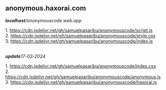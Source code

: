 ## anonymous.haxorai.com
<p><i><b>localhost</b>/anonymouscode.web.app</i></p>
1. <a href="https://cdn.jsdelivr.net/gh/samuelpasaribu/anonymouscode/script.js">https://cdn.jsdelivr.net/gh/samuelpasaribu/anonymouscode/script.js</a>
<br />
2. <a href="https://cdn.jsdelivr.net/gh/samuelpasaribu/anonymouscode/style.css">https://cdn.jsdelivr.net/gh/samuelpasaribu/anonymouscode/style.css</a>
<br />
3. <a href="https://cdn.jsdelivr.net/gh/samuelpasaribu/anonymouscode/index.js">https://cdn.jsdelivr.net/gh/samuelpasaribu/anonymouscode/index.js</a>
<br />
<br />
<p><i><b>update</b>17-03-2024</i></p>
1. <a href="https://cdn.jsdelivr.net/gh/samuelpasaribu/anonymouscode/index.css">https://cdn.jsdelivr.net/gh/samuelpasaribu/anonymouscode/index.css</a>
<br />
2. <a href="https://cdn.jsdelivr.net/gh/samuelpasaribu/anonymouscode/anonymous.js">https://cdn.jsdelivr.net/gh/samuelpasaribu/anonymouscode/anonymous.js</a>
<br />
3. <a href="https://cdn.jsdelivr.net/gh/samuelpasaribu/anonymouscode/haxorai.js">https://cdn.jsdelivr.net/gh/samuelpasaribu/anonymouscode/haxorai.js</a>
